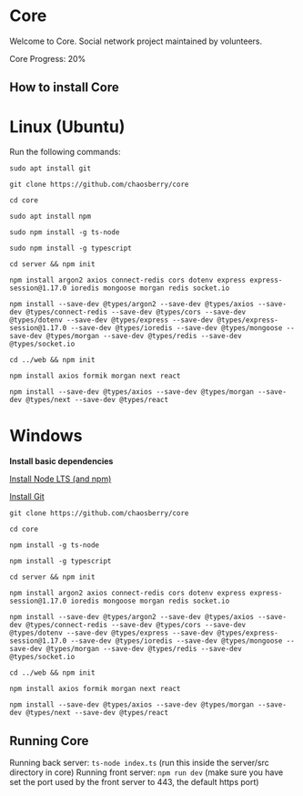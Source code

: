 # Core

Welcome to Core. Social network project maintained by volunteers.

Core Progress: 20%

## How to install Core

# Linux (Ubuntu)

Run the following commands:

`sudo apt install git`

`git clone https://github.com/chaosberry/core`

`cd core`

`sudo apt install npm`

`sudo npm install -g ts-node`

`sudo npm install -g typescript`

`cd server && npm init`

`npm install argon2 axios connect-redis cors dotenv express express-session@1.17.0 ioredis mongoose morgan redis socket.io`

`npm install --save-dev @types/argon2 --save-dev @types/axios --save-dev @types/connect-redis --save-dev @types/cors --save-dev @types/dotenv --save-dev @types/express --save-dev @types/express-session@1.17.0 --save-dev @types/ioredis --save-dev @types/mongoose --save-dev @types/morgan --save-dev @types/redis --save-dev @types/socket.io`

`cd ../web && npm init`

`npm install axios formik morgan next react`

`npm install --save-dev @types/axios --save-dev @types/morgan --save-dev @types/next --save-dev @types/react`

# Windows

**Install basic dependencies**

[Install Node LTS (and npm)](https://nodejs.org/en/)

[Install Git](https://git-scm.com/book/en/v2/Getting-Started-Installing-Git)

`git clone https://github.com/chaosberry/core`

`cd core`

`npm install -g ts-node`

`npm install -g typescript`

`cd server && npm init`

`npm install argon2 axios connect-redis cors dotenv express express-session@1.17.0 ioredis mongoose morgan redis socket.io`

`npm install --save-dev @types/argon2 --save-dev @types/axios --save-dev @types/connect-redis --save-dev @types/cors --save-dev @types/dotenv --save-dev @types/express --save-dev @types/express-session@1.17.0 --save-dev @types/ioredis --save-dev @types/mongoose --save-dev @types/morgan --save-dev @types/redis --save-dev @types/socket.io`

`cd ../web && npm init`

`npm install axios formik morgan next react`

`npm install --save-dev @types/axios --save-dev @types/morgan --save-dev @types/next --save-dev @types/react`

## Running Core

Running back server: `ts-node index.ts` (run this inside the server/src directory in core)
Running front server: `npm run dev` (make sure you have set the port used by the front server to 443, the default https port) 
